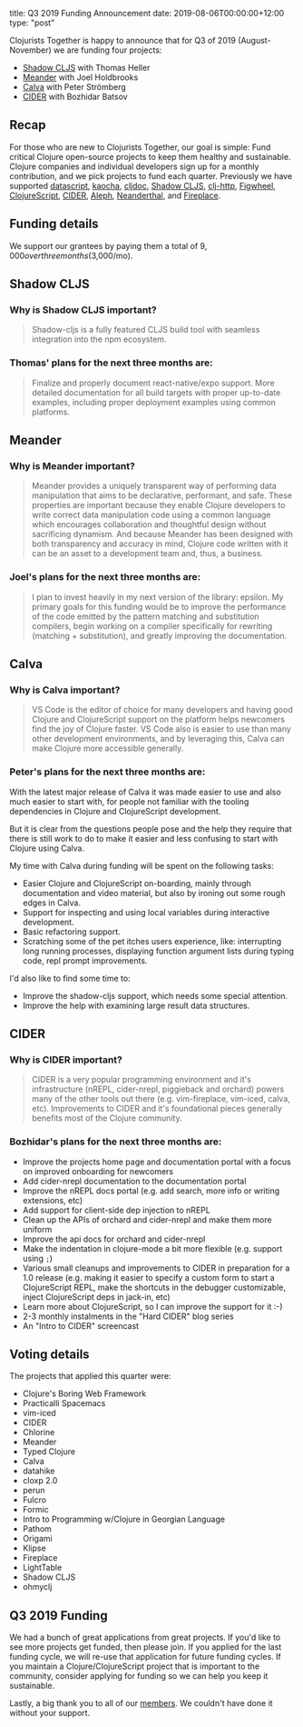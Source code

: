 title: Q3 2019 Funding Announcement
date: 2019-08-06T00:00:00+12:00
type: "post"

Clojurists Together is happy to announce that for Q3 of 2019 (August-November) we are funding four projects:

- [Shadow CLJS](http://shadow-cljs.org) with Thomas Heller
- [Meander](https://github.com/noprompt/meander) with Joel Holdbrooks
- [Calva](https://github.com/BetterThanTomorrow/calva) with Peter Strömberg
- [CIDER](https://cider.mx) with Bozhidar Batsov

## Recap

For those who are new to Clojurists Together, our goal is simple: Fund critical Clojure open-source projects to keep them healthy and sustainable. Clojure companies and individual developers sign up for a monthly contribution, and we pick projects to fund each quarter. Previously we have supported [datascript](https://github.com/tonsky/datascript), [kaocha](https://github.com/lambdaisland/kaocha), [cljdoc](https://cljdoc.xyz), [Shadow CLJS](https://github.com/thheller/shadow-cljs), [clj-http](https://github.com/dakrone/clj-http/), [Figwheel](https://github.com/bhauman/lein-figwheel), [ClojureScript](https://clojurescript.org), [CIDER](http://www.cider.mx/en/latest/), [Aleph](https://aleph.io), [Neanderthal](https://neanderthal.uncomplicate.org), and [Fireplace](https://github.com/tpope/vim-fireplace).

## Funding details

We support our grantees by paying them a total of $9,000 over three months ($3,000/mo).

## Shadow CLJS

### Why is Shadow CLJS important?

> Shadow-cljs is a fully featured CLJS build tool with seamless integration into the npm ecosystem.

### Thomas' plans for the next three months are:

> Finalize and properly document react-native/expo support. More detailed documentation for all build targets with proper up-to-date examples, including proper deployment examples using common platforms.

## Meander

### Why is Meander important?

> Meander provides a uniquely transparent way of performing data manipulation that aims to be declarative, performant, and safe. These properties are important because they enable Clojure developers to write correct data manipulation code using a common language which encourages collaboration and thoughtful design without sacrificing dynamism. And because Meander has been designed with both transparency and accuracy in mind, Clojure code written with it can be an asset to a development team and, thus, a business.

### Joel's plans for the next three months are:

> I plan to invest heavily in my next version of the library: epsilon. My primary goals for this funding would be to improve the performance of the code emitted by the pattern matching and substitution compilers, begin working on a compiler specifically for rewriting (matching + substitution), and greatly improving the documentation.

## Calva

### Why is Calva important?

> VS Code is the editor of choice for many developers and having good Clojure and ClojureScript support on the platform helps newcomers find the joy of Clojure faster. VS Code also is easier to use than many other development environments, and by leveraging this, Calva can make Clojure more accessible generally.

### Peter's plans for the next three months are:

With the latest major release of Calva it was made easier to use and also much easier to start with, for people not familiar with the tooling dependencies in Clojure and ClojureScript development.

But it is clear from the questions people pose and the help they require that there is still work to do to make it easier and less confusing to start with Clojure using Calva.

My time with Calva during funding will be spent on the following tasks:

- Easier Clojure and ClojureScript on-boarding, mainly through documentation and video material, but also by ironing out some rough edges in Calva.
- Support for inspecting and using local variables during interactive development.
- Basic refactoring support.
- Scratching some of the pet itches users experience, like: interrupting long running processes, displaying function argument lists during typing code, repl prompt improvements.

I'd also like to find some time to:

- Improve the shadow-cljs support, which needs some special attention.
- Improve the help with examining large result data structures.

## CIDER

### Why is CIDER important?

> CIDER is a very popular programming environment and it's infrastructure (nREPL, cider-nrepl, piggieback and orchard) powers many of the other tools out there (e.g. vim-fireplace, vim-iced, calva, etc). Improvements to CIDER and it's foundational pieces generally benefits most of the Clojure community.

### Bozhidar's plans for the next three months are:

- Improve the projects home page and documentation portal with a focus on improved onboarding for newcomers
- Add cider-nrepl documentation to the documentation portal
- Improve the nREPL docs portal (e.g. add search, more info or writing extensions, etc)
- Add support for client-side dep injection to nREPL
- Clean up the APIs of orchard and cider-nrepl and make them more uniform
- Improve the api docs for orchard and cider-nrepl
- Make the indentation in clojure-mode a bit more flexible (e.g. support using `;`)
- Various small cleanups and improvements to CIDER in preparation for a 1.0 release (e.g. making it easier to specify a custom form to start a ClojureScript REPL, make the shortcuts in the debugger customizable, inject ClojureScript deps in jack-in, etc)
- Learn more about ClojureScript, so I can improve the support for it :-)
- 2-3 monthly instalments in the "Hard CIDER" blog series
- An "Intro to CIDER" screencast

## Voting details

The projects that applied this quarter were:

- Clojure's Boring Web Framework
- Practicalli Spacemacs
- vim-iced
- CIDER
- Chlorine
- Meander
- Typed Clojure
- Calva
- datahike
- cloxp 2.0
- perun
- Fulcro
- Formic
- Intro to Programming w/Clojure in Georgian Language
- Pathom
- Origami
- Klipse
- Fireplace
- LightTable
- Shadow CLJS
- ohmyclj

## Q3 2019 Funding

We had a bunch of great applications from great projects. If you'd like to see more projects get funded, then please join. If you applied for the last funding cycle, we will re-use that application for future funding cycles. If you maintain a Clojure/ClojureScript project that is important to the community, consider applying for funding so we can help you keep it sustainable.

Lastly, a big thank you to all of our [members](/members/). We couldn't have done it without your support.
